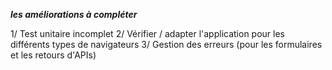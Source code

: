 ***les améliorations à compléter***

1/ Test unitaire incomplet
2/ Vérifier / adapter l'application pour les différents types de navigateurs
3/ Gestion des erreurs (pour les formulaires et les retours d'APIs)
